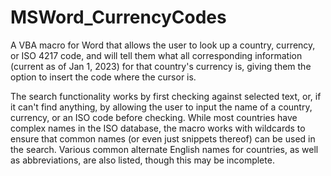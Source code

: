 # MSWord_CurrencyCodes

A VBA macro for Word that allows the user to look up a country, currency, or ISO 4217 code, and will tell them what all corresponding information (current as of Jan 1, 2023) for that country's currency is, giving them the option to insert the code where the cursor is.

The search functionality works by first checking against selected text, or, if it can't find anything, by allowing the user to input the name of a country, currency, or an ISO code before checking. While most countries have complex names in the ISO database, the macro works with wildcards to ensure that common names (or even just snippets thereof) can be used in the search. Various common alternate English names for countries, as well as abbreviations, are also listed, though this may be incomplete.

